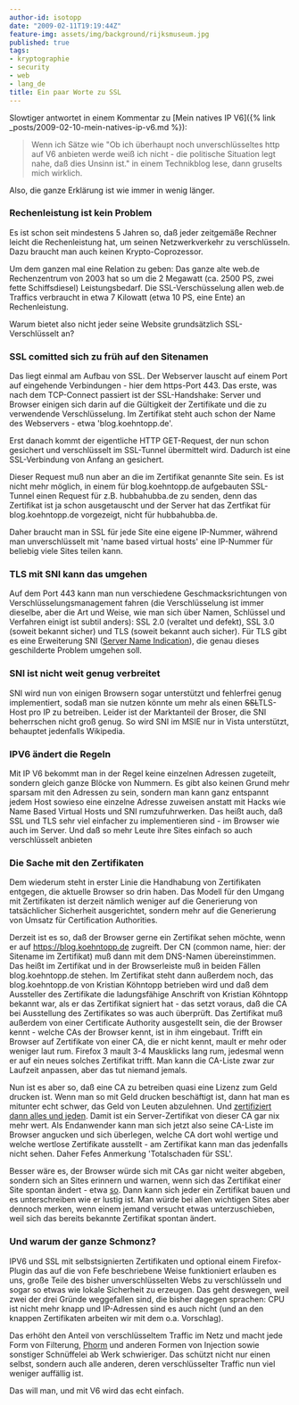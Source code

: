 ```yaml
---
author-id: isotopp
date: "2009-02-11T19:19:44Z"
feature-img: assets/img/background/rijksmuseum.jpg
published: true
tags:
- kryptographie
- security
- web
- lang_de
title: Ein paar Worte zu SSL
---
```

Slowtiger antwortet in einem Kommentar zu [Mein natives IP V6]({% link _posts/2009-02-10-mein-natives-ip-v6.md %}):

> Wenn ich Sätze wie "Ob ich überhaupt noch unverschlüsseltes http auf V6 anbieten werde weiß ich nicht - die politische Situation legt nahe, daß dies Unsinn ist." in einem Technikblog lese, dann gruselts mich wirklich.

Also, die ganze Erklärung ist wie immer in wenig länger.

### Rechenleistung ist kein Problem

Es ist schon seit mindestens 5 Jahren so, daß jeder zeitgemäße Rechner leicht die Rechenleistung hat, um seinen Netzwerkverkehr zu verschlüsseln. Dazu braucht man auch keinen Krypto-Coprozessor.

Um dem ganzen mal eine Relation zu geben: Das ganze alte web.de Rechenzentrum von 2003 hat so um die 2 Megawatt (ca. 2500 PS, zwei fette Schiffsdiesel) Leistungsbedarf. Die SSL-Verschüsselung allen web.de Traffics verbraucht in etwa 7 Kilowatt (etwa 10 PS, eine Ente) an Rechenleistung.

Warum bietet also nicht jeder seine Website grundsätzlich SSL-Verschlüsselt an?

### SSL comitted sich zu früh auf den Sitenamen

Das liegt einmal am Aufbau von SSL. Der Webserver lauscht auf einem Port auf eingehende Verbindungen - hier dem https-Port 443. Das erste, was nach dem TCP-Connect passiert ist der SSL-Handshake: Server und Browser einigen sich darin auf die Gültigkeit der Zertifikate und die zu verwendende Verschlüsselung. Im Zertifikat steht auch schon der Name des Webservers - etwa 'blog.koehntopp.de'.

Erst danach kommt der eigentliche HTTP GET-Request, der nun schon gesichert und verschlüsselt im SSL-Tunnel übermittelt wird. Dadurch ist eine SSL-Verbindung von Anfang an gesichert.

Dieser Request muß nun aber an die im Zertifikat genannte Site sein. Es ist nicht mehr möglich, in einem für blog.koehntopp.de aufgebauten SSL-Tunnel einen Request für z.B. hubbahubba.de zu senden, denn das Zertifikat ist ja schon ausgetauscht und der Server hat das Zertfikat für blog.koehntopp.de vorgezeigt, nicht für hubbahubba.de.

Daher braucht man in SSL für jede Site eine eigene IP-Nummer, während man unverschlüsselt mit 'name based virtual hosts' eine IP-Nummer für beliebig viele Sites teilen kann.

### TLS mit SNI kann das umgehen

Auf dem Port 443 kann man nun verschiedene Geschmacksrichtungen von Verschlüsselungsmanagement fahren (die Verschlüsselung ist immer dieselbe, aber die Art und Weise, wie man sich über Namen, Schlüssel und Verfahren einigt ist subtil anders): SSL 2.0 (veraltet und defekt), SSL 3.0 (soweit bekannt sicher) und TLS (soweit bekannt auch sicher). Für TLS gibt es eine Erweiterung SNI ([Server Name Indication](http://de.wikipedia.org/wiki/Server_Name_Indication)), die genau dieses geschilderte Problem umgehen soll.

### SNI ist nicht weit genug verbreitet

SNI wird nun von einigen Browsern sogar unterstützt und fehlerfrei genug implementiert, sodaß man sie nutzen könnte um mehr als einen <strike>SSL</strike>TLS-Host pro IP zu betreiben. Leider ist der Marktanteil der Broser, die SNI beherrschen nicht groß genug. So wird SNI im MSIE nur in Vista unterstützt, behauptet jedenfalls Wikipedia.

### IPV6 ändert die Regeln

Mit IP V6 bekommt man in der Regel keine einzelnen Adressen zugeteilt, sondern gleich ganze Blöcke von Nummern. Es gibt also keinen Grund mehr sparsam mit den Adressen zu sein, sondern man kann ganz entspannt jedem Host sowieso eine einzelne Adresse zuweisen anstatt mit Hacks wie Name Based Virtual Hosts und SNI rumzufuhrwerken. Das heißt auch, daß SSL und TLS sehr viel einfacher zu implementieren sind - im Browser wie auch im Server. Und daß so mehr Leute ihre Sites einfach so auch verschlüsselt anbieten

### Die Sache mit den Zertifikaten

Dem wiederum steht in erster Linie die Handhabung von Zertifikaten entgegen, die aktuelle Browser so drin haben. Das Modell für den Umgang mit Zertifikaten ist derzeit nämlich weniger auf die Generierung von tatsächlicher Sicherheit ausgerichtet, sondern mehr auf die Generierung von Umsatz für Certification Authorities.

Derzeit ist es so, daß der Browser gerne ein Zertifikat sehen möchte, wenn er auf https://blog.koehntopp.de zugreift. Der CN (common name, hier: der Sitename im Zertifikat) muß dann mit dem DNS-Namen übereinstimmen. Das heißt im Zertifikat und in der Browserleiste muß in beiden Fällen blog.koehntopp.de stehen. Im Zertifikat steht dann außerdem noch, das blog.koehntopp.de von Kristian Köhntopp betrieben wird und daß dem Aussteller des Zertifikate die ladungsfähige Anschrift von Kristian Köhntopp bekannt war, als er das Zertifikat signiert hat - das setzt voraus, daß die CA bei Ausstellung des Zertifikates so was auch überprüft. Das Zertifikat muß außerdem von einer Certificate Authority ausgestellt sein, die der Browser kennt - welche CAs der Browser kennt, ist in ihm eingebaut. Trifft ein Browser auf Zertifikate von einer CA, die er nicht kennt, mault er mehr oder weniger laut rum. Firefox 3 mault 3-4 Mausklicks lang rum, jedesmal wenn er auf ein neues solches Zertifikat trifft. Man kann die CA-Liste zwar zur Laufzeit anpassen, aber das tut niemand jemals.

Nun ist es aber so, daß eine CA zu betreiben quasi eine Lizenz zum Geld drucken ist. Wenn man so mit Geld drucken beschäftigt ist, dann hat man es mitunter echt schwer, das Geld von Leuten abzulehnen. Und [zertifiziert dann alles und jeden](http://blog.fefe.de/?ts=b7affdb9). Damit ist ein Server-Zertifikat von dieser CA gar nix mehr wert. Als Endanwender kann man sich jetzt also seine CA-Liste im Browser angucken und sich überlegen, welche CA dort wohl wertige und welche wertlose Zertifikate ausstellt - am Zertifikat kann man das jedenfalls nicht sehen. Daher Fefes Anmerkung 'Totalschaden für SSL'.

Besser wäre es, der Browser würde sich mit CAs gar nicht weiter abgeben, sondern sich an Sites erinnern und warnen, wenn sich das Zertifikat einer Site spontan ändert - etwa [so](http://blog.fefe.de/?ts=b7a3db16). Dann kann sich jeder ein Zertifikat bauen und es unterschreiben wie er lustig ist. Man würde bei allen wichtigen Sites aber dennoch merken, wenn einem jemand versucht etwas unterzuschieben, weil sich das bereits bekannte Zertifikat spontan ändert.

### Und warum der ganze Schmonz?

IPV6 und SSL mit selbstsignierten Zertifikaten und optional einem Firefox-Plugin das auf die von Fefe beschriebene Weise funktioniert erlauben es uns, große Teile des bisher unverschlüsselten Webs zu verschlüsseln und sogar so etwas wie lokale Sicherheit zu erzeugen. Das geht deswegen, weil zwei der drei Gründe weggefallen sind, die bisher dagegen sprachen: CPU ist nicht mehr knapp und IP-Adressen sind es auch nicht (und an den knappen Zertifikaten arbeiten wir mit dem o.a. Vorschlag).

Das erhöht den Anteil von verschlüsseltem Traffic im Netz und macht jede Form von Filterung, [Phorm](http://en.wikipedia.org/wiki/Phorm) und anderen Formen von Injection sowie sonstiger Schnüffelei ab Werk schwieriger. Das schützt nicht nur einen selbst, sondern auch alle anderen, deren verschlüsselter Traffic nun viel weniger auffällig ist.

Das will man, und mit V6 wird das echt einfach.